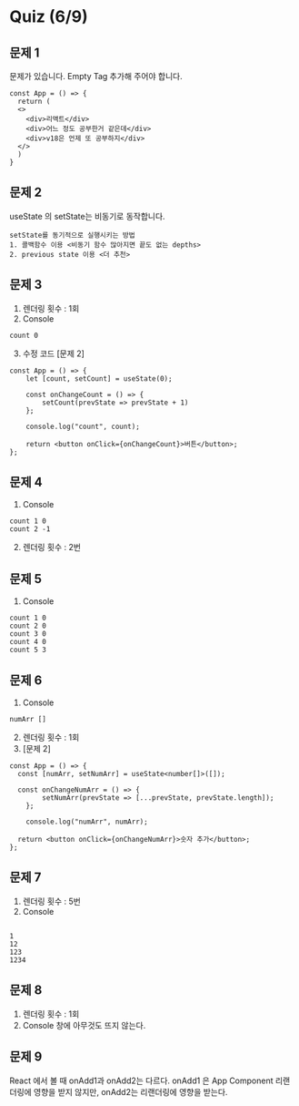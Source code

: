# Quiz (6/9)

## 문제 1

문제가 있습니다.
Empty Tag 추가해 주어야 합니다.

```
const App = () => {
  return (
  <>
    <div>리액트</div>
    <div>어느 정도 공부한거 같은데</div>
    <div>v18은 언제 또 공부하지</div>
  </>
  )
}
```

## 문제 2

useState 의 setState는 비동기로 동작합니다.

    setState를 동기적으로 실행시키는 방법
    1. 콜백함수 이용 <비동기 함수 많아지면 끝도 없는 depths>
    2. previous state 이용 <더 추천>

## 문제 3

1. 렌더링 횟수 : 1회
2. Console

```
count 0
```

3. 수정 코드 [문제 2]

```
const App = () => {
    let [count, setCount] = useState(0);

    const onChangeCount = () => {
        setCount(prevState => prevState + 1)
    };

    console.log("count", count);

    return <button onClick={onChangeCount}>버튼</button>;
};

```

## 문제 4

1. Console

```
count 1 0
count 2 -1
```

2. 렌더링 횟수 : 2번

## 문제 5

1. Console

```
count 1 0
count 2 0
count 3 0
count 4 0
count 5 3
```

## 문제 6

1. Console

```
numArr []
```

2. 렌더링 횟수 : 1회
3. [문제 2]

```
const App = () => {
  const [numArr, setNumArr] = useState<number[]>([]);

  const onChangeNumArr = () => {
        setNumArr(prevState => [...prevState, prevState.length]);
    };

	console.log("numArr", numArr);

  return <button onClick={onChangeNumArr}>숫자 추가</button>;
};
```

## 문제 7

1. 렌더링 횟수 : 5번
2. Console

```

1
12
123
1234
```

## 문제 8

1. 렌더링 횟수 : 1회
2. Console 창에 아무것도 뜨지 않는다.

## 문제 9
React 에서 볼 때 onAdd1과 onAdd2는 다르다.
onAdd1 은 App Component 리랜더링에 영향을 받지 않지만, onAdd2는 리랜더링에 영향을 받는다.
